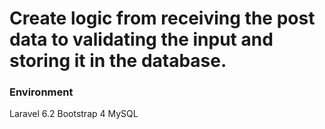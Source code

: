 
# Create logic from receiving the post data to validating the input and storing it in the database.

### Environment

Laravel 6.2
Bootstrap 4
MySQL